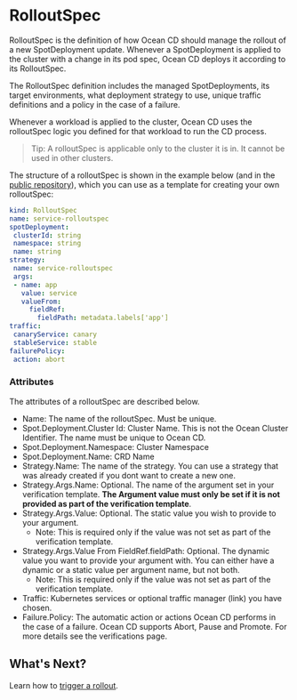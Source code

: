 # RolloutSpec

RolloutSpec is the definition of how Ocean CD should manage the rollout of a new SpotDeployment update.
Whenever a SpotDeployment is applied to the cluster with a change in its pod spec, Ocean CD deploys it according to its RolloutSpec.

The RolloutSpec definition includes the managed SpotDeployments, its target environments, what deployment strategy to use, unique traffic definitions and a policy in the case of a failure.

Whenever a workload is applied to the cluster, Ocean CD uses the rolloutSpec logic you defined for that workload to run the CD process.

> Tip: A rolloutSpec is applicable only to the cluster it is in. It cannot be used in other clusters.

The structure of a rolloutSpec is shown in the example below (and in the [public repository](https://github.com/spotinst/spot-oceancd-releases/tree/main/Quick%20Start%20%26%20Examples)), which you can use as a template for creating your own rolloutSpec:

```yaml
kind: RolloutSpec
name: service-rolloutspec
spotDeployment:
 clusterId: string
 namespace: string
 name: string
strategy:
 name: service-rolloutspec
 args:
 - name: app
   value: service
   valueFrom:
     fieldRef:
       fieldPath: metadata.labels['app']
traffic:
 canaryService: canary
 stableService: stable
failurePolicy:
 action: abort
```

### Attributes   

The attributes of a rolloutSpec are described below.

* Name: The name of the rolloutSpec. Must be unique.
* Spot.Deployment.Cluster Id: Cluster Name. This is not the Ocean Cluster Identifier. The name must be unique to Ocean CD.
* Spot.Deployment.Namespace: Cluster Namespace
* Spot.Deployment.Name: CRD Name
* Strategy.Name: The name of the strategy. You can use a strategy that was already created if you dont want to create a new one.
* Strategy.Args.Name: Optional. The name of the argument set in your verification template. **The Argument value must only be set if it is not provided as part of the verification template**.
* Strategy.Args.Value: Optional. The static value you wish to provide to your argument.  
  - Note: This is required only if the value was not set as part of the verification template.
* Strategy.Args.Value From FieldRef.fieldPath: Optional. The dynamic value you want to provide your argument with. You can either have a dynamic or a static value per argument name, but not both.  
  - Note: This is required only if the value was not set as part of the verification template.   
* Traffic: Kubernetes services or optional traffic manager (link) you have chosen.  
* Failure.Policy: The automatic action or actions Ocean CD performs in the case of a failure. Ocean CD supports Abort, Pause and Promote. For more details see the verifications page.  

## What's Next?

Learn how to [trigger a rollout](ocean-cd/getting-started/trigger-rollout).
